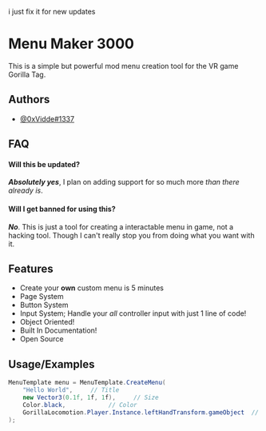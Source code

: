 i just fix it for new updates


# Menu Maker 3000

This is a simple but powerful mod menu creation tool for the VR game Gorilla Tag.

## Authors

- [@0xVidde#1337]()


## FAQ

#### Will this be updated?

***Absolutely yes***, I plan on adding support for so much more *than there already is*.

#### Will I get banned for using this?

***No***. This is just a tool for creating a interactable menu in game, not a hacking tool. Though I can't really stop you from doing what you want with it.

## Features

- Create your **own** custom menu is 5 minutes
- Page System
- Button System
- Input System; Handle your *all* controller input with just 1 line of code!
- Object Oriented!
- Built In Documentation!
- Open Source


## Usage/Examples

```c#
MenuTemplate menu = MenuTemplate.CreateMenu(
    "Hello World",     // Title
    new Vector3(0.1f, 1f, 1f),     // Size
    Color.black,            // Color
    GorillaLocomotion.Player.Instance.leftHandTransform.gameObject  // Pivot Point
);
```

